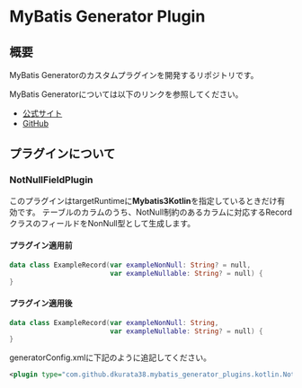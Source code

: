 # MyBatis Generator Plugin

## 概要

MyBatis Generatorのカスタムプラグインを開発するリポジトリです。

MyBatis Generatorについては以下のリンクを参照してください。

- [公式サイト](https://mybatis.org/generator/)
- [GitHub](https://github.com/mybatis/generator)

## プラグインについて

### NotNullFieldPlugin

このプラグインはtargetRuntimeに**Mybatis3Kotlin**を指定しているときだけ有効です。
テーブルのカラムのうち、NotNull制約のあるカラムに対応するRecordクラスのフィールドをNonNull型として生成します。

#### プラグイン適用前

```kotlin
data class ExampleRecord(var exampleNonNull: String? = null,
                         var exampleNullable: String? = null) {
}
```

#### プラグイン適用後

```kotlin
data class ExampleRecord(var exampleNonNull: String,
                         var exampleNullable: String? = null) {
}
```

generatorConfig.xmlに下記のように追記してください。

```xml
<plugin type="com.github.dkurata38.mybatis_generator_plugins.kotlin.NotNullFieldPlugin"/>
```
